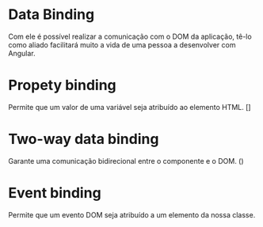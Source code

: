 # Data Binding

Com ele é possível realizar a comunicação com o DOM da aplicação, tê-lo como aliado facilitará muito a vida de uma pessoa a desenvolver com Angular.

# Propety binding 

Permite que um valor de uma variável seja atribuído ao elemento HTML. []

# Two-way data binding 

Garante uma comunicação bidirecional entre o componente e o DOM. ()

# Event binding

Permite que um evento DOM seja atribuído a um elemento da nossa classe.
